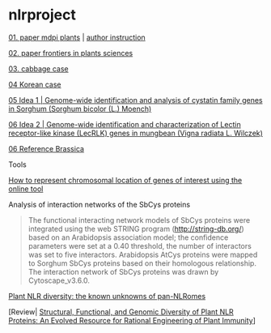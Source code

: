 # nlrproject

[01. paper mdpi plants](https://www.mdpi.com/2223-7747/9/10/1350/htm) | [author instruction](https://www.mdpi.com/journal/plants/instructions)

[02. paper frontiers in plants sciences](https://www.frontiersin.org/articles/10.3389/fgene.2020.00484/full)

[03. cabbage case](https://link.springer.com/article/10.1007/s13205-019-1714-8)

[04 Korean case](https://www.researchsquare.com/article/rs-46968/v1)

[05 Idea 1 | Genome-wide identification and analysis of cystatin family genes in Sorghum (Sorghum bicolor (L.) Moench)](https://peerj.com/articles/10617/)


[06 Idea 2 | Genome-wide identification and characterization of Lectin receptor-like kinase (LecRLK) genes in mungbean (Vigna radiata L. Wilczek)](https://link.springer.com/article/10.1007%2Fs13353-021-00613-8)

[06 Reference Brassica](https://link.springer.com/article/10.1007/s11032-020-01159-z#Sec2)


Tools

[How to represent chromosomal location of genes of interest using the online tool ](http://mg2c.iask.in/mg2c_v2.1/)



Analysis of interaction networks of the SbCys proteins
> The functional interacting network models of SbCys proteins were integrated using the web STRING program (http://string-db.org/) based on an Arabidopsis association model; the confidence parameters were set at a 0.40 threshold, the number of interactors was set to five interactors. Arabidopsis AtCys proteins were mapped to Sorghum SbCys proteins based on their homologous relationship. The interaction network of SbCys proteins was drawn by Cytoscape_v3.6.0.

[Plant NLR diversity: the known unknowns of pan-NLRomes](https://academic.oup.com/plcell/advance-article/doi/10.1093/plcell/koaa002/5985533)


[Review| [Structural, Functional, and Genomic Diversity of Plant NLR Proteins: An Evolved Resource for Rational Engineering of Plant Immunity](https://www.annualreviews.org/doi/10.1146/annurev-phyto-080417-045817)]

